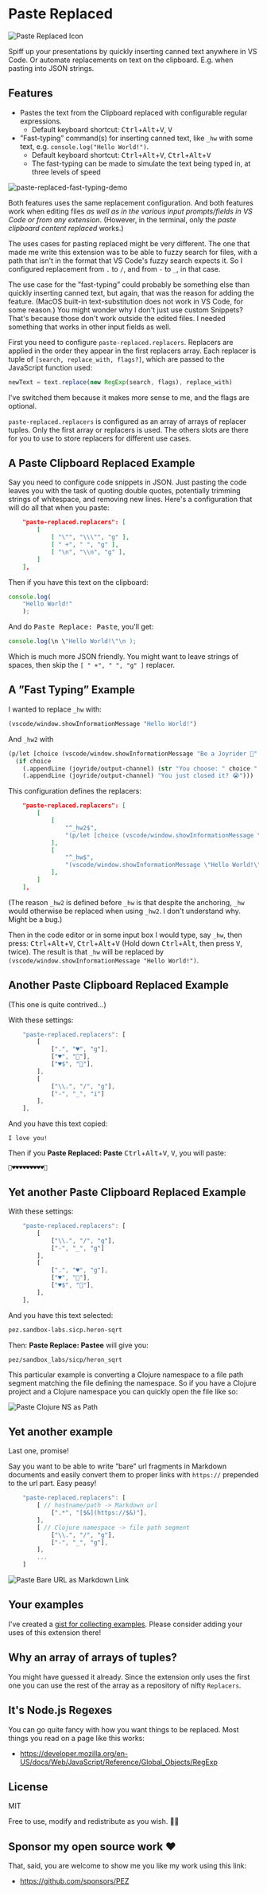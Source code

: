 # Paste Replaced

![Paste Replaced Icon](assets/paste-replaced-icon-128x128.png)

Spiff up your presentations by quickly inserting canned text anywhere in VS Code. Or automate replacements on text on the clipboard. E.g. when pasting into JSON strings.

## Features

* Pastes the text from the Clipboard replaced with configurable regular expressions.
   * Default keyboard shortcut: <kbd>Ctrl</kbd>+<kbd>Alt</kbd>+<kbd>V</kbd>, <kbd>V</kbd>
* ”Fast-typing” command(s) for inserting canned text, like `_hw` with some text, e.g. `console.log("Hello World!")`.
   * Default keyboard shortcut: <kbd>Ctrl</kbd>+<kbd>Alt</kbd>+<kbd>V</kbd>, <kbd>Ctrl</kbd>+<kbd>Alt</kbd>+<kbd>V</kbd>
   * The fast-typing can be made to simulate the text being typed in, at three levels of speed

![paste-replaced-fast-typing-demo](https://user-images.githubusercontent.com/30010/169660546-9100a4a3-4b5c-4bed-8000-62d64dbba475.gif)

Both features uses the same replacement configuration. And both features work when editing files *as well as in the various input prompts/fields in VS Code or from any extension*. (However, in the terminal, only the _paste clipboard content replaced_ works.)

The uses cases for pasting replaced might be very different. The one that made me write this extension was to be able to fuzzy search for files, with a path that isn't in the format that VS Code's fuzzy search expects it. So I configured replacement from `.` to `/`, and from `-` to `_`, in that case.

The use case for the ”fast-typing” could probably be something else than quickly inserting canned text, but again, that was the reason for adding the feature. (MacOS built-in text-substitution does not work in VS Code, for some reason.) You might wonder why I don't just use custom Snippets? That's because those don't work outside the edited files. I needed something that works in other input fields as well.

First you need to configure `paste-replaced.replacers`. Replacers are applied in the order they appear in the first replacers array. Each replacer is tuple of `[search, replace_with, flags?]`, which are passed to the JavaScript function used:

```javascript
newText = text.replace(new RegExp(search, flags), replace_with)
```

I've switched them because it makes more sense to me, and the flags are optional.

`paste-replaced.replacers` is configured as an array of arrays of replacer tuples. Only the first array or replacers is used. The others slots are there for you to use to store replacers for different use cases.

## A Paste Clipboard Replaced Example

Say you need to configure code snippets in JSON. Just pasting the code leaves you with the task of quoting double quotes, potentially trimming strings of whitespace, and removing new lines. Here's a configuration that will do all that when you paste:

```json
    "paste-replaced.replacers": [
        [
            [ "\"", "\\\"", "g" ],
            [ " +", " ", "g" ],
            [ "\n", "\\n", "g" ],
        ]
    ],
``` 

Then if you have this text on the clipboard:

```js
console.log(
    "Hello World!"
    );
```

And do <kbd>Paste Replace: Paste</kbd>, you'll get:

```js
console.log(\n \"Hello World!\"\n );
```

Which is much more JSON friendly. You might want to leave strings of spaces, then skip the `[ " +", " ", "g" ]` replacer.

## A ”Fast Typing” Example

I wanted to replace `_hw` with:

```clojure
(vscode/window.showInformationMessage "Hello World!")
```

And `_hw2` with

```clojure
(p/let [choice (vscode/window.showInformationMessage "Be a Joyrider 🎸" "Yes" "Of course!")]
  (if choice
    (.appendLine (joyride/output-channel) (str "You choose: " choice " 🎉"))
    (.appendLine (joyride/output-channel) "You just closed it? 😭")))
```

This configuration defines the replacers:

```json
    "paste-replaced.replacers": [
        [
            [
                "^_hw2$",
                "(p/let [choice (vscode/window.showInformationMessage \"Be a Joyrider 🎸\" \"Yes\" \"Of course!\")]\n (if choice\n (.appendLine (joyride/output-channel) (str \"You choose: \" choice \" 🎉\"))\n (.appendLine (joyride/output-channel) \"You just closed it? 😭\")))"
            ],
            [
                "^_hw$",
                "(vscode/window.showInformationMessage \"Hello World!\")"
            ],
        ]
    ],
``` 

(The reason `_hw2` is defined before `_hw` is that despite the anchoring, `_hw` would otherwise be replaced when using `_hw2`. I don't understand why. Might be a bug.)

Then in the code editor or in some input box I would type, say `_hw`, then press:  <kbd>Ctrl</kbd>+<kbd>Alt</kbd>+<kbd>V</kbd>, <kbd>Ctrl</kbd>+<kbd>Alt</kbd>+<kbd>V</kbd> (Hold down <kbd>Ctrl</kbd>+<kbd>Alt</kbd>, then press <kbd>V</kbd>, twice). The result is that `_hw` will be replaced by `(vscode/window.showInformationMessage "Hello World!")`. 


## Another Paste Clipboard Replaced Example

(This one is quite contrived...)

With these settings:

```js
    "paste-replaced.replacers": [
        [
            [".", "♥️", "g"],
            ["♥️", "💪"],    
            ["♥️$", "💪"],
        ],
        [
            ["\\.", "/", "g"],
            ["-", "_", "i"]    
        ],
    ],
```

And you have this text copied:

```
I love you!
```

Then if you **Paste Replaced: Paste** <kbd>Ctrl</kbd>+<kbd>Alt</kbd>+<kbd>V</kbd>, <kbd>V</kbd>, you will paste:

```
💪♥️♥️♥️♥️♥️♥️♥️♥️♥️💪
```

## Yet another Paste Clipboard Replaced Example

With these settings:

```js
    "paste-replaced.replacers": [
        [
            ["\\.", "/", "g"],
            ["-", "_", "g"]    
        ],
        [
            [".", "♥️", "g"],
            ["♥️", "💪"],    
            ["♥️$", "💪"],
        ],
    ],
```

And you have this text selected:

```clojure
pez.sandbox-labs.sicp.heron-sqrt
```

Then: **Paste Replace: Pastee** will give you:

```
pez/sandbox_labs/sicp/heron_sqrt
```

This particular example is converting a Clojure namespace to a file path segment matching the file defining the namespace. So if you have a Clojure project and a Clojure namespace you can quickly open the file like so:

![Paste Clojure NS as Path](assets/paste-clojure-ns-replaced.gif)

## Yet another example

Last one, promise!

Say you want to be able to write ”bare” url fragments in Markdown documents and easily convert them to proper links with `https://` prepended to the url part. Easy peasy!

```js
    "paste-replaced.replacers": [
        [ // hostname/path -> Markdown url
            [".*", "[$&](https://$&)"],
        ],
        [ // Clojure namespace -> file path segment
            ["\\.", "/", "g"],
            ["-", "_", "g"],
        ],
        ...
    ]
```

![Paste Bare URL as Markdown Link](assets/paste-markdown-url-replaced.gif)

## Your examples

I've created a [gist for collecting examples](https://gist.github.com/PEZ/676706cdea7fdd24f23d92127fd2b3e2). Please consider adding your uses of this extension there!

## Why an array of arrays of tuples?

You might have guessed it already. Since the extension only uses the first one you can use the rest of the array as a repository of nifty `Replacers`.

## It's Node.js Regexes

You can go quite fancy with how you want things to be replaced. Most things you read on a page like this works:

* https://developer.mozilla.org/en-US/docs/Web/JavaScript/Reference/Global_Objects/RegExp

## License

MIT

Free to use, modify and redistribute as you wish. 🍻🗽

## Sponsor my open source work ♥️

That, said, you are welcome to show me you like my work using this link:

* https://github.com/sponsors/PEZ 

